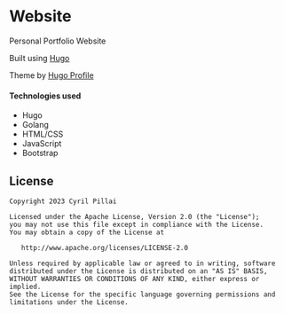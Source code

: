 # Website

Personal Portfolio Website

Built using [Hugo](https://gohugo.io/)

Theme by [Hugo Profile](https://github.com/gurusabarish/hugo-profile/)

#### Technologies used

- Hugo
- Golang
- HTML/CSS
- JavaScript
- Bootstrap

## License
```
Copyright 2023 Cyril Pillai

Licensed under the Apache License, Version 2.0 (the "License");
you may not use this file except in compliance with the License.
You may obtain a copy of the License at

   http://www.apache.org/licenses/LICENSE-2.0

Unless required by applicable law or agreed to in writing, software
distributed under the License is distributed on an "AS IS" BASIS,
WITHOUT WARRANTIES OR CONDITIONS OF ANY KIND, either express or implied.
See the License for the specific language governing permissions and
limitations under the License.
